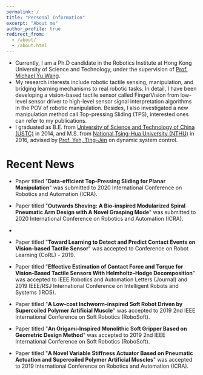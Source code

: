 ```yaml
---
permalink: /
title: "Personal Information"
excerpt: "About me"
author_profile: true
redirect_from: 
  - /about/
  - /about.html
---
```



- Currently, I am a Ph.D candidate in the Robotics Institute at Hong Kong University of Science and Technology, under the supervision of [Prof. Michael Yu Wang](http://ragroup.ust.hk/).
- My research interests include robotic tactile sensing, manipulation, and bridging learning mechanisms to real robotic tasks. In detail, I have been developing a vision-based tactile sensor called FingerVision from low-level sensor driver to high-level sensor signal interpretation algorithms in the POV of robotic manipulation. Besides, I also investigated a new manipulation method call Top-pressing Sliding (TPS), interested ones can refer to my publications. 
- I graduated as B.E. from [University of Science and Technology of China (USTC)](https://www.ustc.edu.cn/) in 2014, and M.S. from [National Tsing-Hua University (NTHU)](http://www.nthu.edu.tw/) in 2016, advised by [Prof. Yeh, Ting-Jen](http://www.pme.nthu.edu.tw/files/14-1265-74008,r4027-1.php?Lang=en) on dynamic system control.



Recent News
======

- Paper titled "**Data-efficient Top-Pressing Sliding for Planar Manipulation**" was submitted to 2020 International Conference on Robotics and Automation (ICRA).
- Paper titled "**Outwards Shoving: A Bio-inspired Modularized Spiral Pneumatic Arm Design with A Novel Grasping Mode**" was submitted to 2020 International Conference on Robotics and Automation (ICRA).
- 

- Paper titled "**Toward Learning to Detect and Predict Contact Events on Vision-based Tactile Sensor**" was accepted to Conference on Robot Learning (CoRL) - 2019.
- Paper titled "**Effective Estimation of Contact Force and Torque for Vision-Based Tactile Sensors With Helmholtz–Hodge Decomposition**" was accepted to IEEE Robotics and Automation Letters (Journal) and 2019 IEEE/RSJ International Conference on Intelligent Robots and Systems (IROS).
- Paper titled "**A Low-cost Inchworm-inspired Soft Robot Driven by Supercoiled Polymer Artificial Muscle**" was accepted to 2019 2nd IEEE International Conference on Soft Robotics (RoboSoft).
- Paper titled "**An Origami-Inspired Monolithic Soft Gripper Based on Geometric Design Method**" was accepted to 2019 2nd IEEE International Conference on Soft Robotics (RoboSoft).
- Paper titled "**A Novel Variable Stiffness Actuator Based on Pneumatic Actuation and Supercoiled Polymer Artificial Muscles**" was accepted to 2019 International Conference on Robotics and Automation (ICRA).

